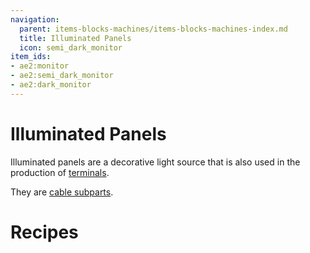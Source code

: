 ```yaml
---
navigation:
  parent: items-blocks-machines/items-blocks-machines-index.md
  title: Illuminated Panels
  icon: semi_dark_monitor
item_ids:
- ae2:monitor
- ae2:semi_dark_monitor
- ae2:dark_monitor
---
```

# Illuminated Panels

Illuminated panels are a decorative light source that is also used in the production of [terminals](terminals.md).

They are [cable subparts](../ae2-mechanics/cable-subparts.md).

# Recipes

<RecipeFor id="monitor" />   <RecipeFor id="semi_dark_monitor" />   <RecipeFor id="dark_monitor" />